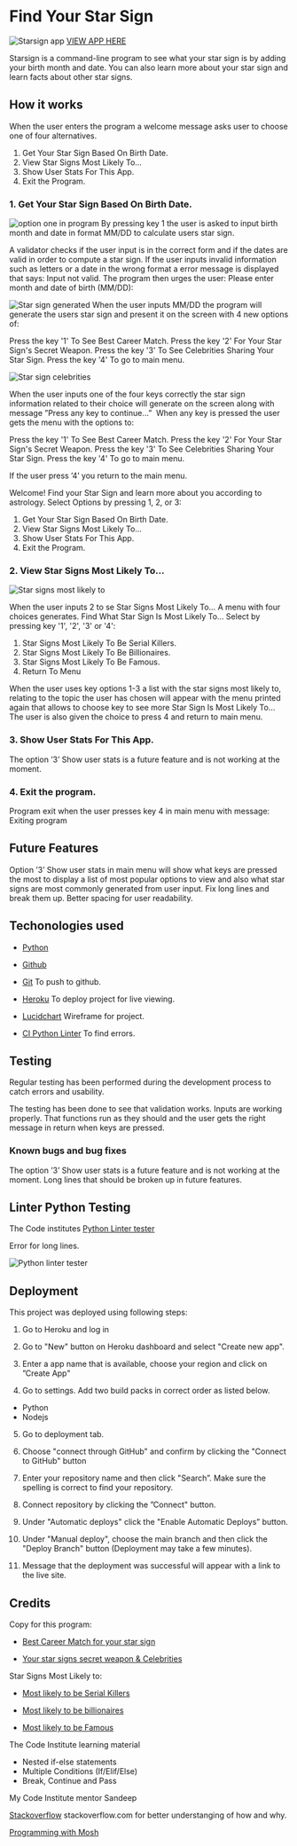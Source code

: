 # Find Your Star Sign

![Starsign app](./images/starsign.png)
[VIEW APP HERE](https://starsign.herokuapp.com/)

Starsign is a command-line program to see what your star sign is by adding your birth month and date. You can also learn more about your star sign and learn facts about other star signs. 

## How it works

When the user enters the program a welcome message asks user to choose one of four alternatives. 

   1. Get Your Star Sign Based On Birth Date.
   2. View Star Signs Most Likely To...
   3. Show User Stats For This App.
   4. Exit the Program.

### 1. Get Your Star Sign Based On Birth Date.
![option one in program](./images/optionone.png)
By pressing key 1 the user is asked to input birth month and date in format MM/DD to calculate users star sign. 

A validator checks if the user input is in the correct form and if the dates are valid in order to compute a star sign. If the user inputs invalid information such as letters or a date in the wrong format a error message is displayed that says: Input not valid. The program then urges the user: Please enter month and date of birth (MM/DD): 

![Star sign generated](./images/taurus.png)
When the user inputs MM/DD the program will generate the users star sign and present it on the screen with 4 new options of:

Press the key '1' To See Best Career Match.
Press the key '2' For Your Star Sign's Secret Weapon.
Press the key '3' To See Celebrities Sharing Your Star Sign.
Press the key '4' To go to main menu.

![Star sign celebrities](./images/famoustaurus.png)

When the user inputs one of the four keys correctly the star sign information related to their choice will generate on the screen along with message ”Press any key to continue…”  When any key is pressed the user gets the menu with the options to:

Press the key '1' To See Best Career Match.
Press the key '2' For Your Star Sign's Secret Weapon.
Press the key '3' To See Celebrities Sharing Your Star Sign.
Press the key '4' To go to main menu.

If the user press ’4’ you return to the main menu.

Welcome! Find your Star Sign and learn more about you according to astrology.
Select Options by pressing 1, 2, or 3:
   1. Get Your Star Sign Based On Birth Date.
   2. View Star Signs Most Likely To...
   3. Show User Stats For This App.
   4. Exit the Program.

### 2. View Star Signs Most Likely To...

![Star signs most likely to](./images/mostlikelyto.png)

When the user inputs 2 to se Star Signs Most Likely To… A menu with four choices generates. Find What Star Sign Is Most Likely To...
Select by pressing key '1', '2', '3' or '4':
 1. Star Signs Most Likely To Be Serial Killers.
 2. Star Signs Most Likely To Be Billionaires.
 3. Star Signs Most Likely To Be Famous.
 4. Return To Menu

When the user uses key options 1-3 a list with the star signs most likely to, relating to the topic the user has chosen will appear with the menu printed again that allows to choose key to see more Star Sign Is Most Likely To... The user is also given the choice to press 4 and return to main menu. 

### 3. Show User Stats For This App.
The option ’3’ Show user stats is a future feature and is not working at the moment.

### 4. Exit the program.
Program exit when the user presses key 4 in main menu with message: Exiting program

## Future Features
Option ’3’ Show user stats in main menu will show what keys are pressed the most to display a list of most popular options to view and also what star signs are most commonly generated from user input.
Fix long lines and break them up. Better spacing for user readability.


## Techonologies used

- [Python](https://www.python.org)

- [Github](https://github.com/)

- [Git](https://git-scm.com)
To push to github.

- [Heroku](https://heroku.com/)
To deploy project for live viewing.

- [Lucidchart](https://lucid.app/)
Wireframe for project.

- [CI Python Linter](https://pep8ci.herokuapp.com/#)
To find errors.


## Testing

Regular testing has been performed during the development process to catch errors and usability.

The testing has been done to see that validation works. Inputs are working properly. That functions run as they should and the user gets the right message in return when keys are pressed. 

### Known bugs and bug fixes

The option ’3’ Show user stats is a future feature and is not working at the moment.
Long lines that should be broken up in future features.


## Linter Python Testing

The Code institutes [Python Linter tester](https://pep8ci.herokuapp.com/#) 

Error for long lines.

![Python linter tester](./images/Pythonlinter.png)



## Deployment


This project was deployed using following steps:

1. Go to Heroku and log in

2. Go to "New" button on Heroku dashboard and select "Create new app".

3. Enter a app name that is available, choose your region and click on ”Create App"

4. Go to settings. Add two build packs in correct order as listed below.

 - Python
 - Nodejs

5. Go to deployment tab.

6. Choose "connect through GitHub" and confirm by clicking the "Connect to GitHub" button 

7. Enter your repository name and then click "Search”. Make sure the spelling is correct to find your repository.

8. Connect repository by clicking the ”Connect" button.

9. Under "Automatic deploys" click the "Enable Automatic Deploys” button. 

10. Under "Manual deploy", choose the main branch and then click the "Deploy Branch" button (Deployment may take a few minutes).

11. Message that the deployment was successful will appear with a link to the live site.


## Credits

Copy for this program:
- [Best Career Match for your star sign](https://www.theurbanlist.com/a-list/we-reveal-what-job-you-should-be-doing-based-on-your-star-sign)

- [Your star signs secret weapon & Celebrities](https://www.horoscope.com/zodiac-signs/gemini)

Star Signs Most Likely to:
- [Most likely to be Serial Killers](https://nypost.com/2022/10/04/four-astrology-signs-linked-with-the-most-known-serial-killers/)

- [Most likely to be billionaires](https://www.businessinsider.com/zodiac-signs-with-the-most-billionaires-2019-4?r=US&IR=T#1-libraseptember-23-october-22-1)

- [Most likely to be Famous](https://www.sosyncd.com/zodiac-signs-ranked-by-most-likely-to-be-famous/)

The Code Institute learning material
- Nested if-else statements
- Multiple Conditions (If/Elif/Else)
- Break, Continue and Pass

My Code Institute mentor Sandeep

[Stackoverflow](https://stackoverflow.com/)
stackoverflow.com for better understanging of how and why.

[Programming with Mosh](https://www.youtube.com/watch?v=Zp5MuPOtsSY)